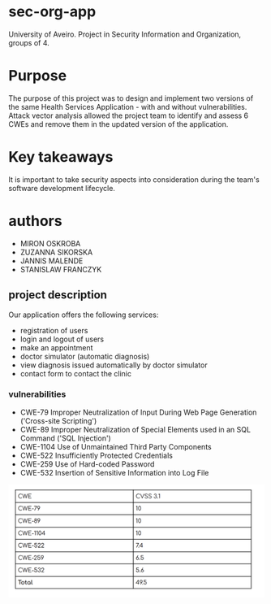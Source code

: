 # sec-org-app
University of Aveiro. Project in Security Information and Organization, groups of 4.

# Purpose
The purpose of this project was to design and implement two versions of the same Health Services Application - with and without vulnerabilities. Attack vector analysis allowed the project team to identify and assess 6 CWEs and remove them in the updated version of the application.

# Key takeaways
It is important to take security aspects into consideration during the team's software development lifecycle.

# authors
 - MIRON OSKROBA
 - ZUZANNA SIKORSKA
 - JANNIS MALENDE
 - STANISLAW FRANCZYK

## project description
Our application offers the following services:
- registration of users
- login and logout of users
- make an appointment
- doctor simulator (automatic diagnosis)
- view diagnosis issued automatically by doctor simulator
- contact form to contact the clinic

### vulnerabilities
 - CWE-79 Improper Neutralization of Input During Web Page Generation ('Cross-site Scripting')
 - CWE-89 Improper Neutralization of Special Elements used in an SQL Command ('SQL Injection')
 - CWE-1104 Use of Unmaintained Third Party Components
 - CWE-522 Insufficiently Protected Credentials
 - CWE-259 Use of Hard-coded Password
 - CWE-532 Insertion of Sensitive Information into Log File
 
 ![Alt text](/readme-photos/vulnerabilities-summary.png?raw=true "scores")
